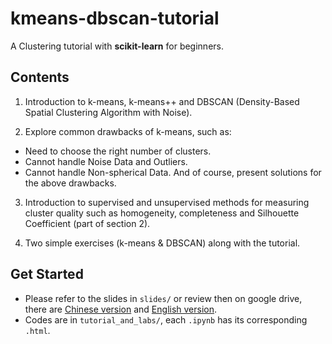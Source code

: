 # kmeans-dbscan-tutorial
A Clustering tutorial with **scikit-learn** for beginners.

## Contents
1. Introduction to k-means, k-means++ and DBSCAN (Density-Based Spatial Clustering Algorithm with Noise).

2. Explore common drawbacks of k-means, such as:
  - Need to choose the right number of clusters.
  - Cannot handle Noise Data and Outliers.
  - Cannot handle Non-spherical Data.
And of course, present solutions for the above drawbacks.

3. Introduction to supervised and unsupervised methods for measuring cluster quality such as homogeneity, completeness and Silhouette Coefficient (part of section 2).

4. Two simple exercises (k-means & DBSCAN) along with the tutorial.

## Get Started
- Please refer to the slides in `slides/` or review then on google drive, there are [Chinese version](https://docs.google.com/presentation/d/1sgo4Bx0mF9fZXGZoD6F8wEUBPRWhR90ucoKwz8aLmCM/edit?usp=sharing) and [English version](https://docs.google.com/presentation/d/1o_rTjzkK7_q672rociNBu11R5dEDlACtrWrfR34FQ3s/edit?usp=sharing).
- Codes are in `tutorial_and_labs/`, each `.ipynb` has its corresponding `.html`.
